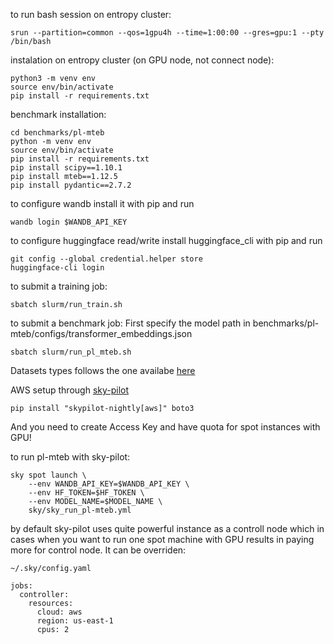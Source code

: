 to run bash session on entropy cluster:
```
srun --partition=common --qos=1gpu4h --time=1:00:00 --gres=gpu:1 --pty /bin/bash
```

instalation on entropy cluster (on GPU node, not connect node):
```
python3 -m venv env
source env/bin/activate
pip install -r requirements.txt
```

benchmark installation:
```
cd benchmarks/pl-mteb
python -m venv env
source env/bin/activate
pip install -r requirements.txt
pip install scipy==1.10.1
pip install mteb==1.12.5
pip install pydantic==2.7.2
```

to configure wandb install it with pip and run
```
wandb login $WANDB_API_KEY
```

to configure huggingface read/write install huggingface_cli with pip and run
```
git config --global credential.helper store
huggingface-cli login
```

to submit a training job:
```
sbatch slurm/run_train.sh
```

to submit a benchmark job:
First specify the model path in benchmarks/pl-mteb/configs/transformer_embeddings.json
```
sbatch slurm/run_pl_mteb.sh
```

Datasets types follows the one availabe [here](https://huggingface.co/datasets/sentence-transformers/embedding-training-data)


AWS setup through [sky-pilot](https://skypilot.readthedocs.io/en/latest/getting-started/installation.html)
```
pip install "skypilot-nightly[aws]" boto3
```
And you need to create Access Key and have quota for spot instances with GPU!

to run pl-mteb with sky-pilot:
```
sky spot launch \
    --env WANDB_API_KEY=$WANDB_API_KEY \
    --env HF_TOKEN=$HF_TOKEN \
    --env MODEL_NAME=$MODEL_NAME \
    sky/sky_run_pl-mteb.yml
```

by default sky-pilot uses quite powerful instance as a controll node which in cases when you want to run one spot machine with GPU results in paying more for control node.
It can be overriden:
```
~/.sky/config.yaml

jobs:
  controller:
    resources:
      cloud: aws
      region: us-east-1
      cpus: 2
```
